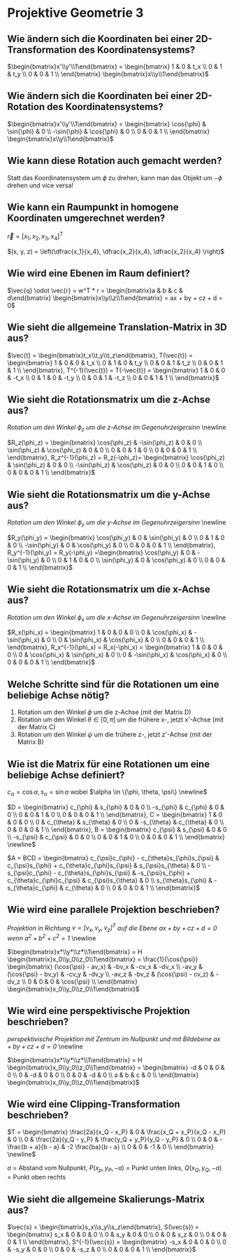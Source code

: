 # Projektive Geometrie 3

## Wie ändern sich die Koordinaten bei einer 2D-Transformation des Koordinatensystems?
$\begin{bmatrix}x'\\y'\\1\end{bmatrix} =
\begin{bmatrix}
    1 & 0 & t_x \\
    0 & 1 & t_y \\
    0 & 0 & 1 \\
\end{bmatrix}
\begin{bmatrix}x\\y\\1\end{bmatrix}$

## Wie ändern sich die Koordinaten bei einer 2D-Rotation des Koordinatensystems?
$\begin{bmatrix}x'\\y'\\1\end{bmatrix} =
\begin{bmatrix}
    \cos{\phi} & \sin{\phi} & 0 \\
    -\sin{\phi} & \cos{\phi} & 0 \\
    0 & 0 & 1 \\
\end{bmatrix}
\begin{bmatrix}x\\y\\1\end{bmatrix}$

## Wie kann diese Rotation auch gemacht werden?
Statt das Koordinatensystem um $\phi$ zu drehen,
kann man das Objekt um $-\phi$ drehen und vice versa!

## Wie kann ein Raumpunkt in homogene Koordinaten umgerechnet werden?
$\vec{r} = [x_1, x_2, x_3, x_4]^T$

$(x, y, z) = \left(\dfrac{x_1}{x_4}, \dfrac{x_2}{x_4}, \dfrac{x_2}{x_4} \right)$

## Wie wird eine Ebenen im Raum definiert?
$\vec{q} \odot \vec{r} = w^T * r = \begin{bmatrix}a & b & c & d\end{bmatrix}
\begin{bmatrix}x\\y\\z\\1\end{bmatrix} = ax + by + cz + d = 0$

## Wie sieht die allgemeine Translation-Matrix in 3D aus?
$\vec{t} = \begin{bmatrix}t_x\\t_y\\t_z\end{bmatrix},
T(\vec{t}) = \begin{bmatrix}
    1 & 0 & 0 & t_x  \\
    0 & 1 & 0 & t_y  \\
    0 & 0 & 1 & t_z  \\
    0 & 0 & 1 & 1  \\
\end{bmatrix},
T^{-1}(\vec{t}) = T(-\vec{t}) = \begin{bmatrix}
    1 & 0 & 0 & -t_x  \\
    0 & 1 & 0 & -t_y  \\
    0 & 0 & 1 & -t_z  \\
    0 & 0 & 1 & 1  \\
\end{bmatrix}$

## Wie sieht die Rotationsmatrix um die z-Achse aus?
_Rotation um den Winkel $\phi_z$ um die z-Achse im Gegenuhrzeigersinn_ \newline

$R_z(\phi_z) = \begin{bmatrix}
    \cos(\phi_z) & -\sin(\phi_z) & 0 & 0  \\
    \sin(\phi_z) & \cos(\phi_z) & 0 & 0  \\
    0 & 0 & 1 & 0  \\
    0 & 0 & 0 & 1  \\
\end{bmatrix},
R_z^{-1}(\phi_z) = R_z(-\phi_z)= \begin{bmatrix}
    \cos(\phi_z) & \sin(\phi_z) & 0 & 0  \\
    -\sin(\phi_z) & \cos(\phi_z) & 0 & 0  \\
    0 & 0 & 1 & 0  \\
    0 & 0 & 0 & 1  \\
\end{bmatrix}$

## Wie sieht die Rotationsmatrix um die y-Achse aus?
_Rotation um den Winkel $\phi_y$ um die y-Achse im Gegenuhrzeigersinn_ \newline

$R_y(\phi_y) = \begin{bmatrix}
    \cos(\phi_y) & 0 & \sin(\phi_y) & 0  \\
    0 & 1 & 0 & 0  \\
    -\sin(\phi_y) & 0 & \cos(\phi_y) & 0  \\
    0 & 0 & 0 & 1  \\
\end{bmatrix},
R_y^{-1}(\phi_y) = R_y(-\phi_y) =\begin{bmatrix}
    \cos(\phi_y) & 0 & -\sin(\phi_y) & 0  \\
    0 & 1 & 0 & 0  \\
    \sin(\phi_y) & 0 & \cos(\phi_y) & 0  \\
    0 & 0 & 0 & 1  \\
\end{bmatrix}$

## Wie sieht die Rotationsmatrix um die x-Achse aus?
_Rotation um den Winkel $\phi_x$ um die x-Achse im Gegenuhrzeigersinn_ \newline

$R_x(\phi_x) = \begin{bmatrix}
    1 & 0 & 0 & 0  \\
    0 & \cos(\phi_x) & -\sin(\phi_x) & 0  \\
    0 & \sin(\phi_x) & \cos(\phi_x) & 0  \\
    0 & 0 & 0 & 1  \\
\end{bmatrix},
R_x^{-1}(\phi_x) = R_x(-\phi_x) = \begin{bmatrix}
    1 & 0 & 0 & 0  \\
    0 & \cos(\phi_x) & \sin(\phi_x) & 0  \\
    0 & -\sin(\phi_x) & \cos(\phi_x) & 0  \\
    0 & 0 & 0 & 1  \\
\end{bmatrix}$

## Welche Schritte sind für die Rotationen um eine beliebige Achse nötig?
1. Rotation um den Winkel $\phi$ um die z-Achse (mit der Matrix D)
2. Rotation um den Winkel $\theta \in [0, \pi]$ um die frühere x-, jetzt x'-Achse (mit der Matrix C)
3. Rotation um den Winkel $\psi$ um die frühere z-, jetzt z'-Achse (mit der Matrix B)

## Wie ist die Matrix für eine Rotationen um eine beliebige Achse definiert?
$c_{\alpha} = \cos{\alpha}, s_{\alpha} = \sin{\alpha}$ wobei $\alpha \in \{\phi, \theta, \psi\} \newline$

$D = \begin{bmatrix}
c_{\phi} & s_{\phi} & 0 & 0  \\
-s_{\phi} & c_{\phi} & 0 & 0 \\
0 & 0 & 1 & 0  \\
0 & 0 & 0 & 1  \\
\end{bmatrix},
C = \begin{bmatrix}
1 & 0 & 0 & 0  \\
0 & c_{\theta} & s_{\theta} & 0  \\
0 & -s_{\theta} & c_{\theta} & 0 \\
0 & 0 & 0 & 1  \\
\end{bmatrix},
B = \begin{bmatrix}
c_{\psi} & s_{\psi} & 0 & 0  \\
-s_{\psi} & c_{\psi} & 0 & 0 \\
0 & 0 & 1 & 0  \\
0 & 0 & 0 & 1  \\
\end{bmatrix} \newline$

$A = BCD = \begin{bmatrix}
    c_{\psi}c_{\phi} - c_{\theta}s_{\phi}s_{\psi} &
    c_{\psi}s_{\phi} + c_{\theta}c_{\phi}s_{\psi} &
    s_{\psi}s_{\theta} & 0 \\
    -s_{\psi}c_{\phi} - c_{\theta}s_{\phi}s_{\psi} &
    -s_{\psi}s_{\phi} + c_{\theta}c_{\phi}c_{\psi} &
    c_{\psi}s_{\theta} & 0 \\
    s_{\theta}s_{\phi} & -s_{\theta}c_{\phi} & c_{\theta} & 0 \\
    0 & 0 & 0 & 1  \\
\end{bmatrix}$

## Wie wird eine parallele Projektion beschrieben?
_Projektion in Richtung $v = [v_x , v_y , v_z ]^T$ auf die Ebene $ax + by + cz + d = 0$ wenn $a^2 + b^2 + c^2 = 1$_ \newline

$\begin{bmatrix}x*\\y*\\z*\\1\end{bmatrix} =
H \begin{bmatrix}x_0\\y_0\\z_0\\1\end{bmatrix} =
\frac{1}{\cos{\psi}}
\begin{bmatrix}
    (\cos{\psi} - av_x) & -bv_x & -cv_x & -dv_x \\
    -av_y & (\cos{\psi} - bv_y) & -cv_y & -dv_y \\
    -av_z & -bv_z & (\cos{\psi} - cv_z) & -dv_z \\
    0 & 0 & 0 & \cos{\psi} \\
\end{bmatrix}
\begin{bmatrix}x_0\\y_0\\z_0\\1\end{bmatrix}$

## Wie wird eine perspektivische Projektion beschrieben?
_perspektivische Projektion mit Zentrum im Nullpunkt und mit Bildebene $ax + by + cz + d = 0$_ \newline

$\begin{bmatrix}x*\\y*\\z*\\1\end{bmatrix} =
H \begin{bmatrix}x_0\\y_0\\z_0\\1\end{bmatrix} =
\begin{bmatrix}
    -d & 0 & 0 & 0 \\
    0 & -d & 0 & 0 \\
    0 & 0 & -d & 0 \\
    a & b & c & 0 \\
\end{bmatrix}
\begin{bmatrix}x_0\\y_0\\z_0\\1\end{bmatrix}$

## Wie wird eine Clipping-Transformation beschrieben?
$T = \begin{bmatrix}
    \frac{2a}{x_Q - x_P} & 0 & \frac{x_Q + x_P}{x_Q - x_P} & 0 \\
    0 & \frac{2a}{y_Q - y_P} & \frac{y_Q + y_P}{y_Q - y_P} & 0 \\
    0 & 0 & -\frac{b + a}{b - a} & -2 \frac{ba}{b - a} \\
    0 & 0 & -1 & 0 \\
\end{bmatrix} \newline$

$a$ = Abstand vom Nullpunkt, $P(x_p, y_P, -a)$ = Punkt unten links, $Q(x_Q, y_Q, -a)$ = Punkt oben rechts

## Wie sieht die allgemeine Skalierungs-Matrix aus?
$\vec{s} = \begin{bmatrix}s_x\\s_y\\s_z\end{bmatrix},
S(\vec{s}) = \begin{bmatrix}
    s_x & 0 & 0 & 0 \\
    0 & s_y & 0 & 0 \\
    0 & 0 & s_z & 0 \\
    0 & 0 & 0 & 1 \\
\end{bmatrix},
S^{-1}(\vec{s}) = \begin{bmatrix}
    -s_x & 0 & 0 & 0 \\
    0 & -s_y & 0 & 0 \\
    0 & 0 & -s_z & 0 \\
    0 & 0 & 0 & 1 \\
\end{bmatrix}$

